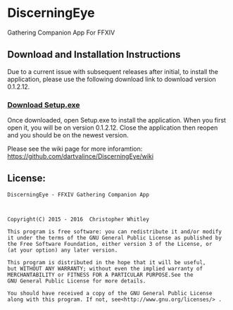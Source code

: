 # DiscerningEye
Gathering Companion App For FFXIV

## Download and Installation Instructions

Due to a current issue with subsequent releases after initial, to install the application, please use the following download link to download version 0.1.2.12.  

### [Download Setup.exe](https://github.com/dartvalince/DiscerningEye/releases/download/0.1.2.12/Setup.exe)

Once downloaded, open Setup.exe to install the application. When you first open it, you will be on version 0.1.2.12.  Close the application then reopen and you should be on the newest version.



Please see the wiki page for more inforamtion: https://github.com/dartvalince/DiscerningEye/wiki

## License:
    DiscerningEye - FFXIV Gathering Companion App
    


    Copyright(C) 2015 - 2016  Christopher Whitley

    This program is free software: you can redistribute it and/or modify
    it under the terms of the GNU General Public License as published by
    the Free Software Foundation, either version 3 of the License, or
    (at your option) any later version.

    This program is distributed in the hope that it will be useful,
    but WITHOUT ANY WARRANTY; without even the implied warranty of
    MERCHANTABILITY or FITNESS FOR A PARTICULAR PURPOSE.See the
    GNU General Public License for more details.

    You should have received a copy of the GNU General Public License
    along with this program. If not, see<http://www.gnu.org/licenses/> .
  
